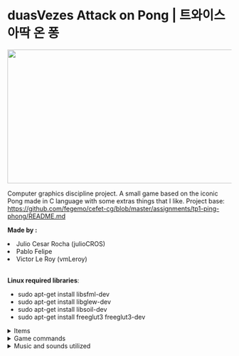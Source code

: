 # duasVezes Attack on Pong | **트와이스 아딱 온 퐁**

<p align="center">
 <img width="900" height="300" src="https://i.ibb.co/nk0SXdd/telaGIT.png">
</p>



Computer graphics discipline project. A small game based on the iconic Pong made in C language with some extras things that I like.
Project base: https://github.com/fegemo/cefet-cg/blob/master/assignments/tp1-ping-phong/README.md

**Made by :**
<li> Julio Cesar Rocha (julioCROS)</li> 
<li>Pablo Felipe </li>
<li>Victor Le Roy (vmLeroy) </li><br/>


**Linux required libraries**: 
- sudo apt-get install libsfml-dev   
- sudo apt-get install libglew-dev          
- sudo apt-get install libsoil-dev         
- sudo apt-get install freeglut3 freeglut3-dev      

<details><summary>Items</summary>
<p>

#### duasVezes attack on Pong is "Pong" game that has some items that bring advantages to both sides or whoever catches them, depending on the item.
**1) TWICE Coin** - A beneficial coin for both players, regardless of who picks it, inspired by the group that gives the item its name, such as in-game music and the practical work 1 of computer graphics, the one who scores a goal while the effect of the item is active, earns 1 extra goal, that is, its as if the goal is being counted **twice** times.

**2) AoT Coin** - acronym for "Attack on Titan", is an item that will cause a wall to appear that prevents the ball from passing through it to the player who catches it, inspired by the great manga and hit anime by Hajime Isayama, Shingeki no Kyojin (Attack On Titan).

**3) Mirro World Coin** - An item that turns both players into mirrors, if the effect of the activated item, the one who did not pick up the item cannot hit the ball of the player who picked up the item, every time there is a collision with the player who did not pick up the item, the ball will not be hit in the direction of the other player, but will be teleported to the other player, it is as if the player who did not pick up the item if it became a "gateway", and the player who took the item became a "exit portal". Inspired by the power of one of the various characters in One Piece (Brulee) in which his power consists of entering mirrors and go out in another dimension (Mirro World), full of mirrors in which she can go in and out anywhere else that there is a mirror.

**4) Reverse Coin** - A very simple item, the ball when colliding with this item will cause its direction to be reversed, returning from where it was hit.

**5) Za Warudo Coin** - An item that causes the ball and the players to be in slow motion while its effect is active, as if there was a "time manipulation" by the item. Inspired by the great manga and successful anime, JoJo no Kimyo na Boken (JoJo's Bizarre Adventure), in which "Za Warudo" is the main power of the antagonist of the third part Dio Brando, making time stop and only he can move and do other things while time is stopped.

</p>
</details>

<details><summary>Game commands</summary>
<p>

The basic movement keys are:

<pre>
z -(Z) Move player 1 up.   | o (O) - Move player 2 up </br>
w -(W) Move player 1 down. | l (L) - Move player 2 down </br>
</pre>

In addition, some "cheats" have been included within the game to facilitate testing the game during the development phase: </br>

<pre>
M (**UPPERCASE**) - Activates autonomous mode, makes the computer "play" against itself; </br>
1 - Turn off item randomness and only item 1 (TWICE Coin) appears; </br>
2 - Turn off random items and only item 2 (AoT Coin) appears; </br>
3 - Turn off random items and only item 3 (Mirro World Coin) appears; </br>
4 - Turn off item randomness and cause only item 4 (Reverse Coin) to appear; </br>
5 - Turn off item randomness and cause only item 5 to appear (Za Warudo Coin); </br>
0 - Turn on item randomness, if it has been turned off, making the next item to appear to be completely random. </br>
</pre>

Other commands: </br>

<pre>
p - Pause the game / Pause menu.  </br>
ESC - Exit the game.  </br>
</pre>

</p>
</details>

<details><summary>Music and sounds utilized</summary>
<p>
  
<pre>
1. [8Bit] TWICE -   Knock Knock                                   : https://www.youtube.com/watch?v=-yXl4icHlw8&t (From 19 seconds) - Background music on the main game screen.
2. TWICE -          Knock Knock (Show Music Core 20170225)        : https://www.youtube.com/watch?v=Vc5Iijq8h9E - Background music triggered in the item "TWICE Coin".
3. TWICE -          Likey                                         : https://www.youtube.com/watch?v=V2hlQkVJZhE (Just the second 13 ~14) - Sound effect in collision with the item "TWICE Coin".
4. [8Bit] TWICE -   Cheer Up                                      : https://www.youtube.com/watch?v=33i9oD8uPwE (From 11 seconds) - Background music on the home screen.
5. TWICE -          Breakthrough (Instrumental)                   : https://www.youtube.com/watch?v=Ef2SCugNPro (From 2 min 36 seconds) - Background music on the credits screen.
6. TWICE -          Fancy                                         : https://www.youtube.com/watch?v=Nm7fS2dmeqg (From 1 min 42 seconds) - Alternative background music from the credits screen (Activated by clicking on the TWICE photo).
7. Linked Horizon - Guren no  yumiya                              : https://www.youtube.com/watch?v=XMXgHfHxKVM&t (Just the second 56 ~57) - Sound effect in collision with the item "AoT Coin".
8. Linked Horizon - Shinzou wo sasageyo                           : https://www.youtube.com/watch?v=CID-sYQNCew (From 42 seconds) - Background music triggered in the item "AoT Coin".
9. Ep. 850 Luffy vs Katakuri - Luffy enters in the mirrors world  : https://www.youtube.com/watch?v=AkXBl_ghcM8&t (Just the seconds 51 ~ 52) - Collision sound with the item "Mirro World Coin".
10.Ep. 850 Luffy vs Katakuri - Luffy enters in the mirrors world  : https://www.youtube.com/watch?v=AkXBl_ghcM8&t (From 1 min 03 seconds up to 01 min 13 seconds) - Background music triggered in the item "Mirro World Coin".
11. Za Warudo                                                     : https://www.youtube.com/watch?v=VtzvlXL9gXk (From 9 seconds up to 14 seconds) - Collision sound with "Za Warudo Coin"
</pre>

</p>
</details>


